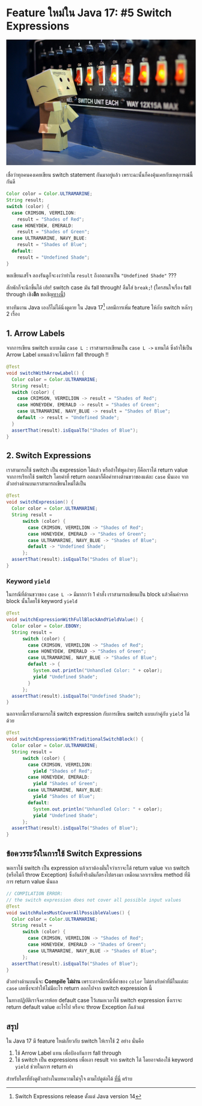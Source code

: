 # Feature ใหม่ใน Java 17: #5 Switch Expressions

![Switch](image/switch-expressions.jpg)

เชื่อว่าทุกคนคงเคยเขียน switch statement กันมาอยู่แล้ว เพราะฉะนั้นก็คงคุ้นเคยกับเหตุการณ์นี้กันดี
```java
Color color = Color.ULTRAMARINE;
String result;
switch (color) {
  case CRIMSON, VERMILION:
    result = "Shades of Red";
  case HONEYDEW, EMERALD:
    result = "Shades of Green";
  case ULTRAMARINE, NAVY_BLUE:
    result = "Shades of Blue";
  default:
    result = "Undefined Shade";
}
```
พอเขียนเสร็จ ลองรันดูก็จะงงว่าทำไม `result` ถึงออกมาเป็น `"Undefined Shade"` ???

สักพักก็จะนึกขึ้นได้ เฮ้ย! switch case มัน fall through! ลืมใส่ `break;`! (ใครสนใจเรื่อง fall through เชิง**ลึก** ขอเชิญ[ทางนี้](https://medium.com/swlh/understanding-switch-case-fall-through-in-java-70b448427b0a)) 

ทางทีมงาน Java เองก็ไม่ได้นิ่งดูดาย ใน Java 17[^1] เลยมีการเพิ่ม feature ให้กับ switch หลักๆ 2 เรื่อง

## 1. Arrow Labels
จากการเขียน switch แบบเดิม `case L :` เราสามารถเขียนเป็น `case L ->` แทนได้ ซึ่งถ้าใช้เป็น Arrow Label แทนแล้วจะไม่มีการ fall through !!
```java
@Test
void switchWithArrowLabel() {
  Color color = Color.ULTRAMARINE;
  String result;
  switch (color) {
    case CRIMSON, VERMILION -> result = "Shades of Red";
    case HONEYDEW, EMERALD -> result = "Shades of Green";
    case ULTRAMARINE, NAVY_BLUE -> result = "Shades of Blue";
    default -> result = "Undefined Shade";
  }
  assertThat(result).isEqualTo("Shades of Blue");
}
```

## 2. Switch Expressions
เราสามารถใช้ switch เป็น expression ได้แล้ว หรือถ้าให้พูดง่ายๆ ก็คือเราได้ return value จากการเรียกใช้ switch โดยค่าที่
return ออกมาก็คือค่าทางด้านขวาของแต่ละ `case` นั่นเอง จากตัวอย่างด้านบนเราสามารถเขียนใหม่ได้เป็น
```java
@Test
void switchExpression() {
  Color color = Color.ULTRAMARINE;
  String result =
      switch (color) {
        case CRIMSON, VERMILION -> "Shades of Red";
        case HONEYDEW, EMERALD -> "Shades of Green";
        case ULTRAMARINE, NAVY_BLUE -> "Shades of Blue";
        default -> "Undefined Shade";
      };
  assertThat(result).isEqualTo("Shades of Blue");
}
```

### Keyword `yield`
ในกรณีที่ด้านขวาของ `case L ->` มีมากกว่า 1 คำสั่ง เราสามารถเขียนเป็น block แล้วคืนค่าจาก block นั้นโดยใช้ keyword `yield`
```java
@Test
void switchExpressionWithFullBlockAndYieldValue() {
  Color color = Color.EBONY;
  String result =
      switch (color) {
        case CRIMSON, VERMILION -> "Shades of Red";
        case HONEYDEW, EMERALD -> "Shades of Green";
        case ULTRAMARINE, NAVY_BLUE -> "Shades of Blue";
        default -> {
          System.out.println("Unhandled Color: " + color);
          yield "Undefined Shade";
        }
      };
  assertThat(result).isEqualTo("Undefined Shade");
}
```

นอกจากนี้เรายังสามารถใช้ switch expression กับการเขียน switch แบบเก่าคู่กับ `yield` ได้ด้วย
```java
@Test
void switchExpressionWithTraditionalSwitchBlock() {
  Color color = Color.ULTRAMARINE;
  String result =
      switch (color) {
        case CRIMSON, VERMILION:
          yield "Shades of Red";
        case HONEYDEW, EMERALD:
          yield "Shades of Green";
        case ULTRAMARINE, NAVY_BLUE:
          yield "Shades of Blue";
        default:
          System.out.println("Unhandled Color: " + color);
          yield "Undefined Shade";
      };
  assertThat(result).isEqualTo("Shades of Blue");
}
```

## ข้อควรระวังในการใช้ Switch Expressions
พอเราใช้ switch เป็น expression แล้วเราต้องมั่นใจว่าเราจะได้ return value จาก switch (หรือไม่ก็ throw Exception) ซึ่งอันที่จริงมันก็ตรงไปตรงมา
เหมือนเวลาเราเขียน method ที่มีการ return value นั่นแล

```java
// COMPILATION ERROR:
// the switch expression does not cover all possible input values
@Test
void switchRulesMustCoverAllPossibleValues() {
  Color color = Color.ULTRAMARINE;
  String result =
      switch (color) {
        case CRIMSON, VERMILION -> "Shades of Red";
        case HONEYDEW, EMERALD -> "Shades of Green";
        case ULTRAMARINE, NAVY_BLUE -> "Shades of Blue";
      };
  assertThat(result).isEqualTo("Shades of Blue");
}
```
ตัวอย่างด้านบนนี้จะ **Compile ไม่ผ่าน** เพราะอาจมีกรณีที่ค่าของ `color` ไม่ตรงกับค่าที่มีในแต่ละ `case` เลยซึ่งจะทำให้ไม่มีอะไร
return ออกไปจาก switch expression นี้

ในทางปฏิบัติเราจึงควรห้อย default case ไว้เสมอเวลาใช้ switch expression ซึ่งเราจะ return default value อะไรไป
หรือจะ throw Exception ก็แล้วแต่

## สรุป
ใน Java 17 มี feature ใหม่เกี่ยวกับ switch ให้เราใช้ 2 อย่าง นั่นคือ
1. ใช้ Arrow Label แทน เพื่อป้องกันการ fall through
2. ใช้ switch เป็น expressions เพื่อเอา result จาก switch ได้ โดยอาจต้องใช้ keyword `yield` ช่วยในการ return ค่า

สำหรับใครที่ยังดูตัวอย่างในบทความไม่จุใจ ตามไปดูต่อได้ [ที่นี่](https://github.com/withyuu/java-11-to-17) คร้าบ

[^1]: Switch Expressions release ตั้งแต่ Java version 14